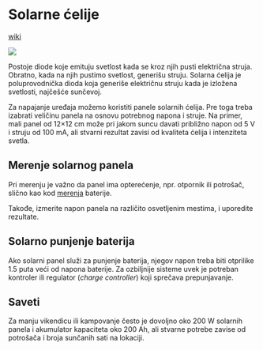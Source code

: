# Solarne ćelije

[wiki](https://sh.wikipedia.org/wiki/Solarna_%C4%87elija)

![](https://upload.wikimedia.org/wikipedia/commons/0/0e/4inchcell.jpg)

Postoje diode koje emituju svetlost kada se kroz njih pusti električna struja. Obratno, kada na njih pustimo svetlost, generišu struju. Solarna ćelija je poluprovodnička dioda koja generiše električnu struju kada je izložena svetlosti, najčešće sunčevoj.

Za napajanje uređaja možemo koristiti panele solarnih ćelija. Pre toga treba izabrati veličinu panela na osnovu potrebnog napona i struje. Na primer, mali panel od 12×12 cm može pri jakom suncu davati približno napon od 5 V i struju od 100 mA, ali stvarni rezultat zavisi od kvaliteta ćelija i intenziteta svetla.

## Merenje solarnog panela

Pri merenju je važno da panel ima opterećenje, npr. otpornik ili potrošač, slično kao kod [merenja](merenja.md) baterije. 

Takođe, izmerite napon panela na različito osvetljenim mestima, i uporedite rezultate.

## Solarno punjenje baterija

Ako solarni panel služi za punjenje baterija, njegov napon treba biti otprilike 1.5 puta veći od napona baterije. Za ozbiljnije sisteme uvek je potreban kontroler ili regulator (*charge controller*) koji sprečava prepunjavanje.

## Saveti

Za manju vikendicu ili kampovanje često je dovoljno oko 200 W solarnih panela i akumulator kapaciteta oko 200 Ah, ali stvarne potrebe zavise od potrošača i broja sunčanih sati na lokaciji.
